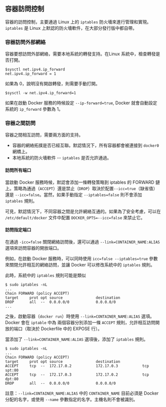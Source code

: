## 容器訪問控制
容器的訪問控制，主要通過 Linux 上的 `iptables` 防火墻來進行管理和實現。`iptables` 是 Linux 上默認的防火墻軟件，在大部分發行版中都自帶。

### 容器訪問外部網絡
容器要想訪問外部網絡，需要本地系統的轉發支持。在Linux 系統中，檢查轉發是否打開。

```
$sysctl net.ipv4.ip_forward
net.ipv4.ip_forward = 1
```
如果為 0，說明沒有開啟轉發，則需要手動打開。
```
$sysctl -w net.ipv4.ip_forward=1
```
如果在啟動 Docker 服務的時候設定 `--ip-forward=true`, Docker 就會自動設定系統的 `ip_forward` 參數為 1。

### 容器之間訪問
容器之間相互訪問，需要兩方面的支持。
* 容器的網絡拓撲是否已經互聯。默認情況下，所有容器都會被連接到 `docker0` 網橋上。
* 本地系統的防火墻軟件 -- `iptables` 是否允許通過。

#### 訪問所有端口
當啟動 Docker 服務時候，默認會添加一條轉發策略到 iptables 的 FORWARD 鏈上。策略為通過（`ACCEPT`）還是禁止（`DROP`）取決於配置`--icc=true`（缺省值）還是 `--icc=false`。當然，如果手動指定 `--iptables=false` 則不會添加 `iptables` 規則。

可見，默認情況下，不同容器之間是允許網絡互通的。如果為了安全考慮，可以在 `/etc/default/docker` 文件中配置 `DOCKER_OPTS=--icc=false` 來禁止它。

#### 訪問指定端口
在通過 `-icc=false` 關閉網絡訪問後，還可以通過 `--link=CONTAINER_NAME:ALIAS` 選項來訪問容器的開放端口。

例如，在啟動 Docker 服務時，可以同時使用 `icc=false --iptables=true` 參數來關閉允許相互的網絡訪問，並讓 Docker 可以修改系統中的 `iptables` 規則。

此時，系統中的 `iptables` 規則可能是類似
```
$ sudo iptables -nL
...
Chain FORWARD (policy ACCEPT)
target     prot opt source               destination
DROP       all  --  0.0.0.0/0            0.0.0.0/0
...
```

之後，啟動容器（`docker run`）時使用 `--link=CONTAINER_NAME:ALIAS` 選項。Docker 會在 `iptable` 中為 兩個容器分別添加一條 `ACCEPT` 規則，允許相互訪問開放的端口（取決於 Dockerfile 中的 EXPOSE 行）。

當添加了 `--link=CONTAINER_NAME:ALIAS` 選項後，添加了 `iptables` 規則。
```
$ sudo iptables -nL
...
Chain FORWARD (policy ACCEPT)
target     prot opt source               destination
ACCEPT     tcp  --  172.17.0.2           172.17.0.3           tcp spt:80
ACCEPT     tcp  --  172.17.0.3           172.17.0.2           tcp dpt:80
DROP       all  --  0.0.0.0/0            0.0.0.0/0
```

註意：`--link=CONTAINER_NAME:ALIAS` 中的 `CONTAINER_NAME` 目前必須是 Docker 分配的名字，或使用 `--name` 參數指定的名字。主機名則不會被識別。
